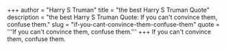 +++
author = "Harry S Truman"
title = "the best Harry S Truman Quote"
description = "the best Harry S Truman Quote: If you can't convince them, confuse them."
slug = "if-you-cant-convince-them-confuse-them"
quote = '''If you can't convince them, confuse them.'''
+++
If you can't convince them, confuse them.
